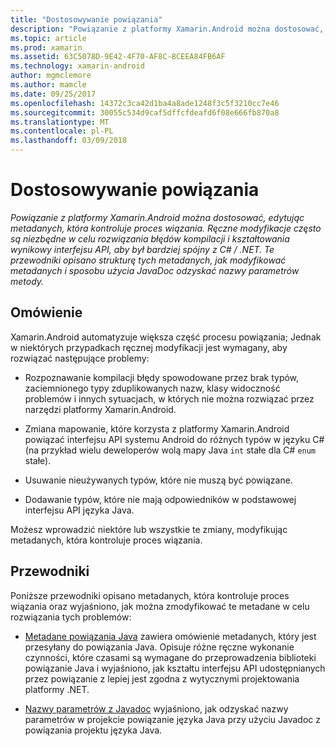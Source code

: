 ```yaml
---
title: "Dostosowywanie powiązania"
description: "Powiązanie z platformy Xamarin.Android można dostosować, edytując metadanych, która kontroluje proces wiązania. Ręczne modyfikacje często są niezbędne w celu rozwiązania błędów kompilacji i kształtowania wynikowy interfejsu API, aby był bardziej spójny z C# / .NET. Te przewodniki opisano strukturę tych metadanych, jak modyfikować metadanych i sposobu użycia JavaDoc odzyskać nazwy parametrów metody."
ms.topic: article
ms.prod: xamarin
ms.assetid: 63C5078D-9E42-4F70-AF8C-8CEEA84FB6AF
ms.technology: xamarin-android
author: mgmclemore
ms.author: mamcle
ms.date: 09/25/2017
ms.openlocfilehash: 14372c3ca42d1ba4a8ade1248f3c5f3210cc7e46
ms.sourcegitcommit: 30055c534d9caf5dffcfdeafd6f08e666fb870a8
ms.translationtype: MT
ms.contentlocale: pl-PL
ms.lasthandoff: 03/09/2018
---
```

# <a name="customizing-bindings"></a>Dostosowywanie powiązania

_Powiązanie z platformy Xamarin.Android można dostosować, edytując metadanych, która kontroluje proces wiązania. Ręczne modyfikacje często są niezbędne w celu rozwiązania błędów kompilacji i kształtowania wynikowy interfejsu API, aby był bardziej spójny z C# / .NET. Te przewodniki opisano strukturę tych metadanych, jak modyfikować metadanych i sposobu użycia JavaDoc odzyskać nazwy parametrów metody._


## <a name="overview"></a>Omówienie
 
Xamarin.Android automatyzuje większa część procesu powiązania; Jednak w niektórych przypadkach ręcznej modyfikacji jest wymagany, aby rozwiązać następujące problemy:

-   Rozpoznawanie kompilacji błędy spowodowane przez brak typów, zaciemnionego typy zduplikowanych nazw, klasy widoczność problemów i innych sytuacjach, w których nie można rozwiązać przez narzędzi platformy Xamarin.Android. 

-   Zmiana mapowanie, które korzysta z platformy Xamarin.Android powiązać interfejsu API systemu Android do różnych typów w języku C# (na przykład wielu deweloperów wolą mapy Java `int` stałe dla C# `enum` stałe).

-   Usuwanie nieużywanych typów, które nie muszą być powiązane. 

-   Dodawanie typów, które nie mają odpowiedników w podstawowej interfejsu API języka Java. 

Możesz wprowadzić niektóre lub wszystkie te zmiany, modyfikując metadanych, która kontroluje proces wiązania.


## <a name="guides"></a>Przewodniki

Poniższe przewodniki opisano metadanych, która kontroluje proces wiązania oraz wyjaśniono, jak można zmodyfikować te metadane w celu rozwiązania tych problemów:

-   [Metadane powiązania Java](~/android/platform/binding-java-library/customizing-bindings/java-bindings-metadata.md) zawiera omówienie metadanych, który jest przesyłany do powiązania Java.
    Opisuje różne ręczne wykonanie czynności, które czasami są wymagane do przeprowadzenia biblioteki powiązanie Java i wyjaśniono, jak kształtu interfejsu API udostępnianych przez powiązanie z lepiej jest zgodna z wytycznymi projektowania platformy .NET.

-   [Nazwy parametrów z Javadoc](~/android/platform/binding-java-library/customizing-bindings/naming-parameters-with-javadoc.md) wyjaśniono, jak odzyskać nazwy parametrów w projekcie powiązanie języka Java przy użyciu Javadoc z powiązania projektu języka Java.


 

